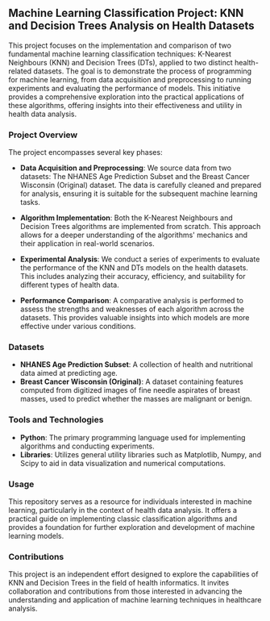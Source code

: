 ## Machine Learning Classification Project: KNN and Decision Trees Analysis on Health Datasets

This project focuses on the implementation and comparison of two fundamental machine learning classification techniques: K-Nearest Neighbours (KNN) and Decision Trees (DTs), applied to two distinct health-related datasets. The goal is to demonstrate the process of programming for machine learning, from data acquisition and preprocessing to running experiments and evaluating the performance of models. This initiative provides a comprehensive exploration into the practical applications of these algorithms, offering insights into their effectiveness and utility in health data analysis.

### Project Overview

The project encompasses several key phases:

- **Data Acquisition and Preprocessing**: We source data from two datasets: The NHANES Age Prediction Subset and the Breast Cancer Wisconsin (Original) dataset. The data is carefully cleaned and prepared for analysis, ensuring it is suitable for the subsequent machine learning tasks.

- **Algorithm Implementation**: Both the K-Nearest Neighbours and Decision Trees algorithms are implemented from scratch. This approach allows for a deeper understanding of the algorithms' mechanics and their application in real-world scenarios.

- **Experimental Analysis**: We conduct a series of experiments to evaluate the performance of the KNN and DTs models on the health datasets. This includes analyzing their accuracy, efficiency, and suitability for different types of health data.

- **Performance Comparison**: A comparative analysis is performed to assess the strengths and weaknesses of each algorithm across the datasets. This provides valuable insights into which models are more effective under various conditions.

### Datasets

- **NHANES Age Prediction Subset**: A collection of health and nutritional data aimed at predicting age.
- **Breast Cancer Wisconsin (Original)**: A dataset containing features computed from digitized images of fine needle aspirates of breast masses, used to predict whether the masses are malignant or benign.

### Tools and Technologies

- **Python**: The primary programming language used for implementing algorithms and conducting experiments.
- **Libraries**: Utilizes general utility libraries such as Matplotlib, Numpy, and Scipy to aid in data visualization and numerical computations.

### Usage

This repository serves as a resource for individuals interested in machine learning, particularly in the context of health data analysis. It offers a practical guide on implementing classic classification algorithms and provides a foundation for further exploration and development of machine learning models.

### Contributions

This project is an independent effort designed to explore the capabilities of KNN and Decision Trees in the field of health informatics. It invites collaboration and contributions from those interested in advancing the understanding and application of machine learning techniques in healthcare analysis.
